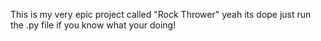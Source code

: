 This is my very epic project called "Rock Thrower" yeah its dope just run the .py file if you know what your doing!
